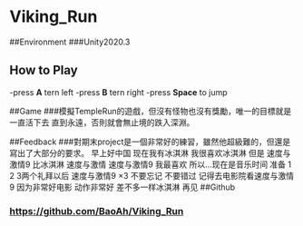 # Viking_Run
##Environment
###Unity2020.3
## How to Play
-press **A** tern left
-press **B** tern right
-press **Space** to jump

##Game
###模擬TempleRun的遊戲，但沒有怪物也沒有獎勵，唯一的目標就是一直活下去
直到永遠，否則就會無止境的跌入深淵。   

##Feedback
###對期末project是一個非常好的練習，雖然他超級難的，但還是寫出了大部分的要求。
    早上好中国 现在我有冰淇淋 我很喜欢冰淇淋 但是 速度与激情9 比冰淇淋 速度与激情 速度与激情9 我最喜欢 所以…现在是音乐时间 准备 1 2 3两个礼拜以后 速度与激情9 ×3 不要忘记 不要错过 记得去电影院看速度与激情9 因为非常好电影 动作非常好 差不多一样冰淇淋 再见
##Github
### https://github.com/BaoAh/Viking_Run